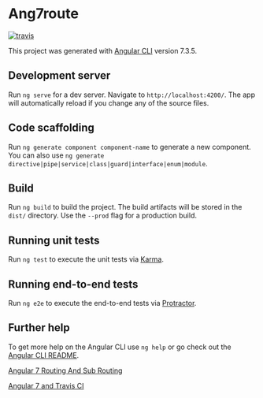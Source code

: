 # Ang7route


[![travis](https://travis-ci.org/mxcheung/ang7route.svg?branch=master
)](https://travis-ci.org/mxcheung/ang7route.svg?branch=master)




This project was generated with [Angular CLI](https://github.com/angular/angular-cli) version 7.3.5.

## Development server

Run `ng serve` for a dev server. Navigate to `http://localhost:4200/`. The app will automatically reload if you change any of the source files.

## Code scaffolding

Run `ng generate component component-name` to generate a new component. You can also use `ng generate directive|pipe|service|class|guard|interface|enum|module`.

## Build

Run `ng build` to build the project. The build artifacts will be stored in the `dist/` directory. Use the `--prod` flag for a production build.

## Running unit tests

Run `ng test` to execute the unit tests via [Karma](https://karma-runner.github.io).

## Running end-to-end tests

Run `ng e2e` to execute the end-to-end tests via [Protractor](http://www.protractortest.org/).

## Further help

To get more help on the Angular CLI use `ng help` or go check out the [Angular CLI README](https://github.com/angular/angular-cli/blob/master/README.md).

[Angular 7 Routing And Sub Routing ](https://appdividend.com/2018/12/14/angular-7-routing-and-sub-routing-tutorial-with-example/)

[Angular 7 and Travis CI ](https://blog.angularindepth.com/the-angular-devops-series-ct-ci-with-travis-ci-and-github-pages-3c02664f078)